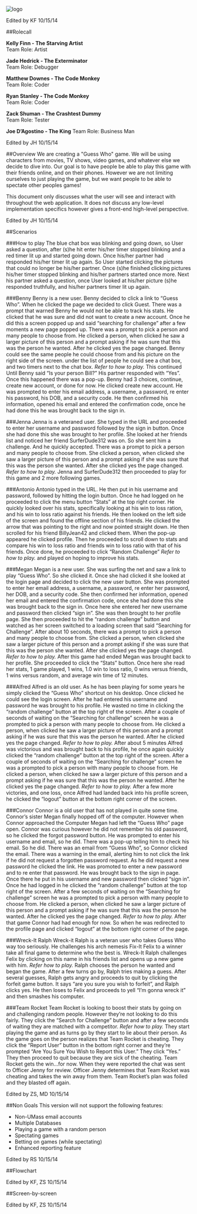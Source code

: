 ![logo](https://github.com/umass-cs-326/team-rocket/raw/master/docs/logo.png)  

Edited by KF  10/15/14

##Rolecall

**Kelly Finn - The Starving Artist**  
Team Role: 			Artist  

**Jade Hedrick - The Exterminator**  
Team Role: 			Debugger  

**Matthew Downes - The Code Monkey**  
Team Role: 			Coder  

**Ryan Stanley - The Code Monkey**  
Team Role:			Coder

**Zack Shuman - The Crashtest Dummy**  
Team Role:			Tester

**Joe D’Agostino - The King** 
Team Role:			Business Man  

Edited by JH  10/15/14


##Overview
We are creating a "Guess Who" game. We will be using characters from movies, TV shows, video games, and whatever else we decide to dive into. Our goal is to have people be able to play this game with their friends online, and on their phones. However we are not limiting ourselves to just playing the game, but we want people to be able to spectate other peoples games!

This document only discusses what the user will see and interact with throughout the web application. It does not discuss any low-level implementation specifics however gives a front-end high-level perspective.

Edited by JH  10/15/14

##Scenarios

###How to play
The blue chat box was blinking and going down, so User asked a question, after (s)he hit enter his/her timer stopped blinking and a red timer lit up and started going down. Once his/her partner had responded his/her timer lit up again. So User started clicking the pictures that could no longer be his/her partner. Once (s)he finished clicking pictures his/her timer stopped blinking and his/her partners started once more. Next his partner asked a question, once User looked at his/her picture (s)he responded truthfully, and his/her partners timer lit up again.

###Benny
Benny is a new user. Benny decided to click a link to “Guess Who”. When he clicked the page we decided to click Guest. There was a prompt that warned Benny he would not be able to track his stats. He clicked that he was sure and did not want to create a new account. Once he did this a screen popped up and said “searching for challenge”  after a few moments a new page popped up. There was a prompt to pick a person and many people to choose from. He clicked a person, when clicked he saw a larger picture of this person and a prompt asking if he was sure that this was the person he wanted. After he clicked yes the page changed. Benny could see the same people he could choose from and his picture on the right side of the screen. under the list of people he could see a chat box, and two timers next to the chat box. *Refer to how to play.* This continued Until Benny said “Is your person Bill?” His partner responded with “Yes”. Once this happened there was a pop-up. Benny had 3 choices, continue, create new account, or done for now. He clicked create new account. He was prompted to enter his email address, a username, a password, re enter his password, his DOB, and a security code. He then confirmed his information, opened his email and entered the confirmation code, once he had done this he was brought back to the sign in.

###Jenna
Jenna is a veteraned user. She typed in the URL and proceeded to enter her username and password followed by the sign in button. Once she had done this she was brought to her profile. She looked at her friends list and noticed her friend SurferDude312 was on. So she sent him a challenge. And he quickly accepted. There was a prompt to pick a person and many people to choose from. She clicked a person, when clicked she saw a larger picture of this person and a prompt asking if she was sure that this was the person she wanted. After she clicked yes the page changed. *Refer to how to play.* Jenna and SurferDude312 then proceeded to play for this game and 2 more following games.

###Antonio
Antonio typed in the URL. He then put in his username and password, followed by hitting the login button. Once he had logged on he proceeded to click the menu button “Stats” at the top right corner. He quickly looked over his stats, specifically looking at his win to loss ration, and his win to loss ratio against his friends. He then looked on the left side of the screen and found the offline section of his friends. He clicked the arrow that was pointing to the right and now pointed straight down. He then scrolled for his friend BillyJean42 and clicked them. When the pop-up appeared he clicked profile. Then he proceeded to scroll down to stats and compare his win to loss ratio and friends win to loss ratio with that of his friends. Once done, he proceeded to click “Random Challenge” *Refer to how to play.* and played on hoping to improve his stats.

###Megan
Megan is a new user. She was surfing the net and saw a link to play “Guess Who”. So she clicked it. Once she had clicked it she looked at the login page and decided to click the new user button. She was prompted to enter her email address, a username, a password, re enter her password, her DOB, and a security code. She then confirmed her information, opened her email and entered the confirmation code, once she had done this she was brought back to the sign in. Once here she entered her new username and password then clicked “sign in”. She was then brought to her profile page. She then proceeded to hit the “random challenge” button and watched as her screen switched to a loading screen that said “Searching for Challenge”. After about 10 seconds, there was a prompt to pick a person and many people to choose from. She clicked a person, when clicked she saw a larger picture of this person and a prompt asking if she was sure that this was the person she wanted. After she clicked yes the page changed. *Refer to how to play.* After this game had ended Megan was brought back to her profile. She proceeded to click the “Stats” button. Once here she read her stats, 1 game played, 1 wins, 1.0 win to loss ratio, 0 wins versus friends, 1 wins versus random, and average win time of 12 minutes.

###Alfred
Alfred is an old user. As he has been playing for some years he simply clicked the “Guess Who” shortcut on his desktop. Once clicked he could see the login screen. After he had entered his username and password he was brought to his profile. He wasted no time in clicking the “random challenge” button at the top right of the screen. After a couple of seconds of waiting on the “Searching for challenge” screen he was a prompted to pick a person with many people to choose from. He clicked a person, when clicked he saw a larger picture of this person and a prompt asking if he was sure that this was the person he wanted. After he clicked yes the page changed. *Refer to how to play.* After about 5 minutes Alfred was victorious and was brought back to his profile, he once again quickly clicked the “random challenge” button at the top right of the screen. After a couple of seconds of waiting on the “Searching for challenge” screen he was a prompted to pick a person with many people to choose from. He clicked a person, when clicked he saw a larger picture of this person and a prompt asking if he was sure that this was the person he wanted. After he clicked yes the page changed. *Refer to how to play.* After a few more victories, and one loss, once Alfred had landed back into his profile screen, he clicked the “logout” button at the bottom right corner of the screen.

###Connor
Connor is a old user that has not played in quite some time. Connor’s sister Megan finally hopped off of the computer. However when Connor approached the Computer Megan had left the “Guess Who” page open. Connor was curious however he did not remember his old password, so he clicked the forgot password button. He was prompted to enter his username and email, so he did. There was a pop-up telling him to check his email. So he did. There was an email from “Guess Who”, so Connor clicked the email. There was a warning in the email, alerting him to not click the link if he did not request a forgotten password request. As he did request a new password he clicked the link. He was promoted to enter a new password and to re enter that password. He was brought back to the sign in page. Once there he put in his username and new password then clicked “sign in”. Once he had logged in he clicked the “random challenge” button at the top right of the screen. After a few seconds of waiting on the “Searching for challenge” screen he was a prompted to pick a person with many people to choose from. He clicked a person, when clicked he saw a larger picture of this person and a prompt asking if he was sure that this was the person he wanted. After he clicked yes the page changed. *Refer to how to play.* After that game Connor had had enough for now. So when he was redirected to the profile page and clicked “logout” at the bottom right corner of the page.

###Wreck-It Ralph
Wreck-it Ralph is a veteran user who takes Guess Who way too seriously.  He challenges his arch nemesis Fix-It Felix to a winner take all final game to determine who the best is. Wreck-It Ralph challenges Felix by clicking on this name in his friends list and opens up a new game with him. *Refer how to play.* Ralph chooses the person he wanted and began the game. After a few turns go by, Ralph tries making a guess. After several guesses, Ralph gets angry and proceeds to quit by clicking the forfeit game button. It says “are you sure you wish to forfeit”, and Ralph clicks yes. He then loses to Felix and proceeds to yell “I’m gonna wreck it” and then smashes his computer.

###Team Rocket
Team Rocket is looking to boost their stats by going on and challenging random people.  However they’re not looking to do this fairly. They click the “Search for Challenge” button and after a few seconds of waiting they are matched with a competitor. *Refer how to play.* They start playing the game and as turns go by they start to lie about their person. As the game goes on the person realizes that Team Rocket is cheating. They click the “Report User” button in the bottom right corner and they’re prompted “Are You Sure You Wish to Report this User.” They click “Yes.” They then proceed to quit because they are sick of the cheating. Team Rocket gets the win…for now. When they were reported the chat was sent to Officer Jenny for review. Officer Jenny determines that Team Rocket was cheating and takes the win away from them. Team Rocket’s plan was foiled and they blasted off again. 

Edited by ZS, MD  10/15/14

##Non Goals
This version will not support the following features:
- Non-UMass email accounts
- Multiple Databases
- Playing a game with a random person
- Spectating games
- Betting on games (while spectating)
- Enhanced reporting feature

Edited by RS  10/15/14

##Flowchart

Edited by KF, ZS  10/15/14

##Screen-by-screen

Edited by KF, ZS  10/15/14
